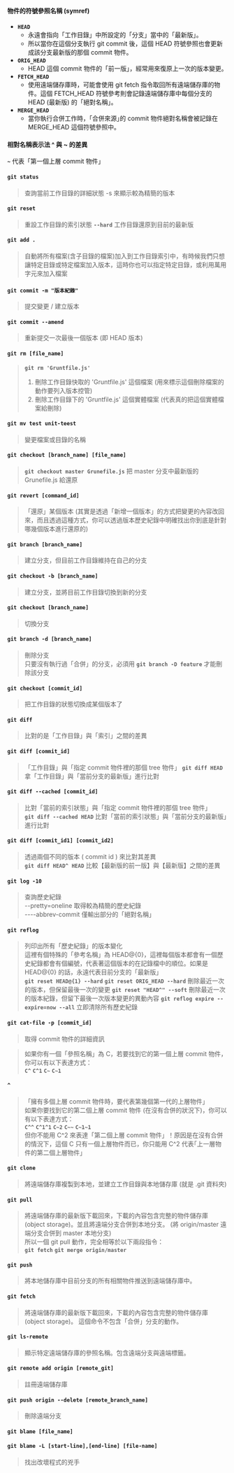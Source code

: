 #### 物件的符號參照名稱 (symref)
* **`HEAD`**
  * 永遠會指向「工作目錄」中所設定的「分支」當中的「最新版」。
  * 所以當你在這個分支執行 git commit 後，這個 HEAD 符號參照也會更新成該分支最新版的那個 commit 物件。
* **`ORIG_HEAD`**
  * HEAD 這個 commit 物件的「前一版」，經常用來復原上一次的版本變更。
* **`FETCH_HEAD`**
  * 使用遠端儲存庫時，可能會使用 git fetch 指令取回所有遠端儲存庫的物件。這個 FETCH_HEAD 符號參考則會記錄遠端儲存庫中每個分支的 HEAD (最新版) 的「絕對名稱」。
* **`MERGE_HEAD`**
  * 當你執行合併工作時，「合併來源｣的 commit 物件絕對名稱會被記錄在 MERGE_HEAD 這個符號參照中。
#### 相對名稱表示法 ^ 與 ~ 的差異
**`~`** 代表「第一個上層 commit 物件」


#### **`git status`**
> 查詢當前工作目錄的詳細狀態
> -s 來顯示較為精簡的版本
#### **`git reset`** 
> 重設工作目錄的索引狀態
> **`--hard`** 工作目錄還原到目前的最新版
#### **`git add .`** 
> 自動將所有檔案(含子目錄的檔案)加入到工作目錄索引中，有時候我們只想讓特定目錄或特定檔案加入版本，這時你也可以指定特定目錄，或利用萬用字元來加入檔案
#### **`git commit -m "版本紀錄"`**
> 提交變更 / 建立版本
#### **`git commit --amend`**
> 重新提交一次最後一個版本 (即 HEAD 版本)
#### **`git rm [file_name]`**
> **`git rm 'Gruntfile.js'`**
> 1. 刪除工作目錄快取的 'Gruntfile.js' 這個檔案 (用來標示這個刪除檔案的動作要列入版本控管)
> 2. 刪除工作目錄下的 'Gruntfile.js' 這個實體檔案 (代表真的把這個實體檔案給刪除)
#### **`git mv test unit-teest`**
> 變更檔案或目錄的名稱
#### **`git checkout [branch_name] [file_name]`**
> **`git checkout master Grunefile.js`**
> 把 master 分支中最新版的 Grunefile.js 給還原
#### **`git revert [command_id]`**
> 「還原」某個版本 (其實是透過「新增一個版本」的方式把變更的內容改回來，而且透過這種方式，你可以透過版本歷史紀錄中明確找出你到底是針對哪幾個版本進行還原的)

#### **`git branch [branch_name]`**
> 建立分支，但目前工作目錄維持在自己的分支
#### **`git checkout -b [branch_name]`**
> 建立分支，並將目前工作目錄切換到新的分支
#### **`git checkout [branch_name]`**
> 切換分支
#### **`git branch -d [branch_name]`**
> 刪除分支<br />
> 只要沒有執行過「合併」的分支，必須用 **`git branch -D feature`** 才能刪除該分支
#### **`git checkout [commit_id]`**
> 把工作目錄的狀態切換成某個版本了

#### **`git diff`**
> 比對的是「工作目錄」與「索引」之間的差異
#### **`git diff [commit_id]`**
> 「工作目錄」與「指定 commit 物件裡的那個 tree 物件」
> **`git diff HEAD`**
> 拿「工作目錄」與「當前分支的最新版」進行比對
#### **`git diff --cached [commit_id]`**
> 比對「當前的索引狀態」與「指定 commit 物件裡的那個 tree 物件」<br />
> **`git diff --cached HEAD`**
> 比對「當前的索引狀態」與「當前分支的最新版」進行比對
#### **`git diff [commit_id1] [commit_id2]`**
> 透過兩個不同的版本 ( commit id ) 來比對其差異 <br />
> **`git diff HEAD^ HEAD`**
> 比較【最新版的前一版】與【最新版】之間的差異

#### **`git log -10`**
> 查詢歷史紀錄<br />
> --pretty=oneline 取得較為精簡的歷史紀錄<br />
> ----abbrev-commit 僅輸出部分的「絕對名稱」
#### **`git reflog`**
> 列印出所有「歷史紀錄」的版本變化<br />
> 這裡有個特殊的「參考名稱」為 HEAD@{0}，這裡每個版本都會有一個歷史紀錄都會有個編號，代表著這個版本的在記錄檔中的順位。如果是 HEAD@{0} 的話，永遠代表目前分支的「最新版」<br />
> **`git reset HEAD@{1} --hard`**
> **`git reset ORIG_HEAD --hard`**
> 刪除最近一次的版本，但保留最後一次的變更
> **`git reset "HEAD^" --soft`**
> 刪除最近一次的版本紀錄，但留下最後一次版本變更的異動內容
> **`git reflog expire --expire=now --all`**
> 立即清除所有歷史紀錄
#### **`git cat-file -p [commit_id]`**
> 取得 commit 物件的詳細資訊

> 如果你有一個「參照名稱」為 C，若要找到它的第一個上層 commit 物件，你可以有以下表達方式：<br />
> **`C^`**
> **`C^1`**
> **`C~`**
> **`C~1`**
#### **`^`**
> 「擁有多個上層 commit 物件時，要代表第幾個第一代的上層物件」<br />
> 如果你要找到它的第二個上層 commit 物件 (在沒有合併的狀況下)，你可以有以下表達方式：<br />
> **`C^^`**
> **`C^1^1`**
> **`C~2`**
> **`C~~`**
> **`C~1~1`**<br />
> 但你不能用 C^2 來表達「第二個上層 commit 物件」！原因是在沒有合併的情況下，這個 C 只有一個上層物件而已，你只能用 C^2 代表｢上一層物件的第二個上層物件」

#### **`git clone`**
> 將遠端儲存庫複製到本地，並建立工作目錄與本地儲存庫 (就是 .git 資料夾)
#### **`git pull`**
> 將遠端儲存庫的最新版下載回來，下載的內容包含完整的物件儲存庫(object storage)。並且將遠端分支合併到本地分支。 (將 origin/master 遠端分支合併到 master 本地分支)<br />
> 所以一個 git pull 動作，完全相等於以下兩段指令：<br />
> **`git fetch`**
> **`git merge origin/master`**
#### **`git push`**
> 將本地儲存庫中目前分支的所有相關物件推送到遠端儲存庫中。
#### **`git fetch`**
> 將遠端儲存庫的最新版下載回來，下載的內容包含完整的物件儲存庫(object storage)。 這個命令不包含「合併」分支的動作。
#### **`git ls-remote`**
> 顯示特定遠端儲存庫的參照名稱。包含遠端分支與遠端標籤。
#### **`git remote add origin [remote_git]`**
> 註冊遠端儲存庫
#### **`git push origin --delete [remote_branch_name]`**
> 刪除遠端分支
#### **`git blame [file_name]`**
#### **`git blame -L [start-line],[end-line] [file-name]`**
> 找出改壞程式的兇手
